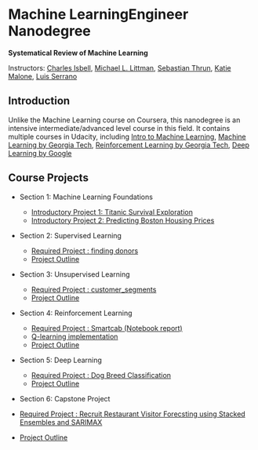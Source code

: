 # Machine LearningEngineer Nanodegree

**Systematical Review of Machine Learning**

Instructors: [Charles Isbell](https://www.cc.gatech.edu/fac/Charles.Isbell/), [Michael L. Littman](http://cs.brown.edu/~mlittman/), [Sebastian Thrun](http://robots.stanford.edu/index.html), [Katie Malone](https://www.linkedin.com/in/caitlin-malone-46050854/), [Luis Serrano](https://medium.com/@luis.serrano)

## Introduction
Unlike the Machine Learning course on Coursera, this nanodegree is an intensive intermediate/advanced level course in this field. It contains multiple courses in Udacity, including [Intro to Machine Learning](https://www.udacity.com/course/intro-to-machine-learning--ud120), [Machine Learning by Georgia Tech](https://www.udacity.com/course/machine-learning--ud262), [Reinforcement Learning by Georgia Tech](https://www.udacity.com/course/reinforcement-learning--ud600),  [Deep Learning by Google](https://www.udacity.com/course/deep-learning--ud730)

## Course Projects

- Section 1: Machine Learning Foundations
  - [Introductory Project 1: Titanic Survival Exploration](https://github.com/harisyammnv/Machine_Learning_Nano_degree_Udacity/blob/master/titanic_survival_exploration/titanic_survival_exploration.ipynb)
  - [Introductory Project 2:  Predicting Boston Housing Prices](https://github.com/harisyammnv/Machine_Learning_Nano_degree_Udacity/blob/master/boston_housing/boston_housing.ipynb)

- Section 2: Supervised Learning
  - [Required Project : finding donors](https://github.com/harisyammnv/Machine_Learning_Nano_degree_Udacity/blob/master/finding_donors/finding_donors.ipynb)
  - [Project Outline](https://github.com/harisyammnv/Machine_Learning_Nano_degree_Udacity/blob/master/finding_donors/project_description.md)

- Section 3: Unsupervised Learning
  - [Required Project : customer_segments](https://github.com/harisyammnv/Machine_Learning_Nano_degree_Udacity/blob/master/customer_segments/customer_segments.ipynb)
  - [Project Outline](https://github.com/harisyammnv/Machine_Learning_Nano_degree_Udacity/blob/master/customer_segments/README.md)
  
- Section 4: Reinforcement Learning
  - [Required Project : Smartcab (Notebook report)](https://github.com/harisyammnv/Machine_Learning_Nano_degree_Udacity/blob/master/smartcab/smartcab.ipynb)
  - [Q-learning implementation](https://github.com/harisyammnv/Machine_Learning_Nano_degree_Udacity/blob/master/smartcab/agent.py)
  - [Project Outline](https://github.com/harisyammnv/Machine_Learning_Nano_degree_Udacity/blob/master/smartcab/README.md)

- Section 5: Deep Learning
  - [Required Project : Dog Breed Classification](https://github.com/harisyammnv/Machine_Learning_Nano_degree_Udacity/blob/master/dog-breed_classifier/dog_app.ipynb)
  - [Project Outline](https://github.com/harisyammnv/Machine_Learning_Nano_degree_Udacity/blob/master/dog-breed_classifier/dog-project-master/README.md)
  
 - Section 6: Capstone Project
  - [Required Project : Recruit Restaurant Visitor Forecsting using Stacked Ensembles and SARIMAX](https://github.com/harisyammnv/Machine_Learning_Nano_degree_Udacity/tree/master/Capstone-Project-Time_Series_Forecasting)
  - [Project Outline](https://github.com/harisyammnv/Machine_Learning_Nano_degree_Udacity/blob/master/Capstone-Project-Time_Series_Forecasting/report/capstone_report.pdf)
  
  
